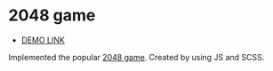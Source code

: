 # 2048 game
- [DEMO LINK](https://oksana-vas.github.io/2048-game/)

Implemented the popular [2048 game](https://play2048.co/). Created by using JS and SCSS.
